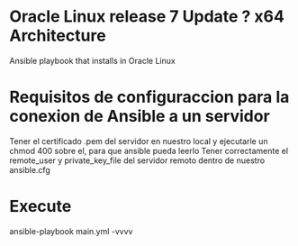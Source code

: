 # Oracle Linux release 7 Update ? x64 Architecture
Ansible playbook that installs in Oracle Linux

# Requisitos de configuraccion para la conexion de Ansible a un servidor
Tener el certificado .pem del servidor en nuestro local y ejecutarle un chmod 400 sobre el, para que ansible pueda leerlo
Tener correctamente el remote_user y private_key_file del servidor remoto dentro de nuestro ansible.cfg

# Execute
ansible-playbook main.yml -vvvv